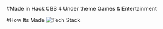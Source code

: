 #Made in Hack CBS 4 Under theme Games & Entertainment

#How Its Made
![Tech Stack](https://blogger.googleusercontent.com/img/a/AVvXsEjB4U-a4KG5JlR1xe0an65sagmZM6zNPRcKDNzF75AX95ZG4kxRpGh7J1cWRlHD4LLzhx2h0xiHRGgbn3-EpMwGkXYqa_uyS9rNFEzl6tgigyjItMjBgBDT-pbiO61LODyk3nf8_C8D-9PiYLtDTOtAL2gOxJxC72_QThFVnQHdxH0-lPDAgbCSTwNI=w640-h364)
